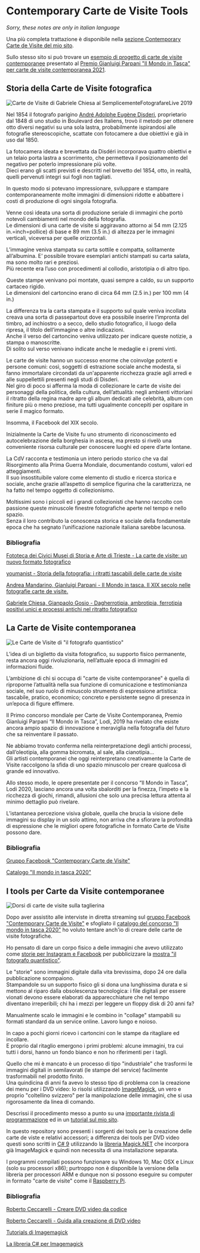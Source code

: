 # Contemporary Carte de Visite Tools


*Sorry, these notes are only in italian language*

Una più completa trattazione è disponibile nella [sezione Contemporary Carte de Visite del mio sito](https://strawberryfield.altervista.org/carte_de_visite).

Sullo stesso sito si può trovare un [esempio di progetto di carte de visite contemporanee](https://strawberryfield.altervista.org/carte_de_visite/il_mondo_in_tasca.php) presentato al [Premio Gianluigi Parpani "Il Mondo in Tasca" per carte de visite contemporanea 2021](https://www.gri.it/notizie/eventi/296-premio-gianluigi-parpani-il-mondo-in-tasca-per-carte-de-visite-contemporanea-2021.html).

## Storia della Carte de Visite fotografica

![Carte de Visite di Gabriele Chiesa al SemplicementeFotografareLive 2019](https://strawberryfield.altervista.org/carte_de_visite/foto/cdv_gabriele_chiesa_semplicementefotografarelive.jpg)

Nel 1854 il fotografo parigino 
[André Adolphe Eugène Disderi](https://it.wikipedia.org/wiki/Andr%C3%A9-Adolphe-Eug%C3%A8ne_Disd%C3%A9ri),
proprietario dal 1848 di uno studio in Boulevard des Italiens,
trovò il metodo per ottenere otto diversi negativi su una sola lastra, 
probabilmente ispirandosi alle fotografie stereoscopiche, 
scattate con fotocamere a due obiettivi e già in uso dal 1850. 

La fotocamera ideata e brevettata da Disdéri incorporava quattro obiettivi
e un telaio porta lastra a scorrimento, che permetteva il posizionamento 
del negativo per poterlo impressionare più volte.   
Dieci erano gli scatti previsti e descritti nel brevetto del 1854, 
otto, in realtà, quelli pervenuti integri sui fogli non tagliati. 

In questo modo si potevano impressionare, sviluppare e stampare 
contemporaneamente molte immagini di dimensioni ridotte e abbattere i costi
di produzione di ogni singola fotografia. 

Venne così ideata una sorta di produzione seriale di immagini 
che portò notevoli cambiamenti nel mondo della fotografia.  
Le dimensioni di una carte de visite si aggiravano attorno ai 54 mm 
(2.125 in.=inch=pollice) di base e 89 mm (3.5 in.) di altezza per le 
immagini verticali, viceversa per quelle orizzontali. 

L’immagine veniva stampata su carta sottile e compatta, 
solitamente all’albumina. E’ possibile trovare esemplari antichi stampati 
su carta salata, ma sono molto rari e preziosi.  
Più recente era l’uso con procedimenti al collodio, aristotipia o di 
altro tipo. 

Queste stampe venivano poi montate, quasi sempre a caldo, 
su un supporto cartaceo rigido.  
Le dimensioni del cartoncino erano di circa 64 mm (2.5 in.)  per 100 mm (4 in.)

La differenza tra la carta stampata e il supporto sul quale veniva incollata
creava una sorta di passepartout dove era possibile inserire l’impronta 
del timbro, ad inchiostro o a secco, dello studio fotografico, il luogo 
della ripresa, il titolo dell’immagine o altre indicazioni.  
Anche il verso del cartoncino veniva utilizzato per indicare queste notizie,
a stampa o manoscritte.  
Di solito sul verso venivano indicate anche le medaglie e i premi vinti.

Le carte de visite hanno un successo enorme che coinvolge potenti 
e persone comuni: così, soggetti di estrazione sociale anche modesta, 
si fanno immortalare circondati da un'apparente ricchezza grazie 
agli arredi e alle suppellettili presenti negli studi di Disderi.  
Nel giro di poco si afferma la moda di collezionare le carte de visite 
dei personaggi della politica, della cultura, dell’attualità: 
negli ambienti vittoriani il ritratto della regina madre apre gli album 
dedicati alle celebrità, album con finiture più o meno preziose, 
ma tutti ugualmente concepiti per ospitare in serie il magico formato.

Insomma, il Facebook del XIX secolo.

Inizialmente la Carte de Visite fu uno strumento di riconoscimento ed autocelebrazione 
della borghesia in ascesa, ma presto si rivelò una conveniente risorsa 
culturale per conoscere luoghi ed opere d’arte lontane. 

La CdV racconta e testimonia un intero periodo storico che va dal Risorgimento 
alla Prima Guerra Mondiale, documentando costumi, valori ed atteggiamenti.  
Il suo insostituibile valore come elemento di studio e ricerca storica e 
sociale, anche grazie all’aspetto di semplice figurina che la caratterizza, 
ne ha fatto nel tempo oggetto di collezionismo. 

Moltissimi sono i piccoli ed i grandi collezionisti che hanno raccolto con 
passione queste minuscole finestre fotografiche aperte nel tempo e nello spazio.  
Senza il loro contributo la conoscenza storica e sociale della fondamentale 
epoca che ha segnato l’unificazione nazionale italiana sarebbe lacunosa.

### Bibliografia

[Fototeca dei Civici Musei di Storia e Arte di Trieste - La carte de visite: un nuovo formato fotografico](https://fototecatrieste.it/i-mercoledi-della-fototeca/la-fotografia-giappone-e-cina-in-posa/notizie-sulla-fotografia-la-carte-de-visite-un-nuovo-formato-fotografico/)

[youmanist - Storia della fotografia: i ritratti tascabili delle carte de visite](https://youmanist.it/categories/fotografia/storia-della-fotografia-carte-de-visite)

[Andrea Mandarino, Gianluigi Parpani - Il Mondo in tasca. Il XIX secolo nelle fotografie carte de visite.](https://issuu.com/brescialeonessa/docs/il_mondo_in_tasca)

[Gabriele Chiesa, Gianpaolo Gosio - Dagherrotipia, ambrotipia, ferrotipia positivi unici e processi antichi nel ritratto fotografico](https://books.google.it/books?id=8aHiDwAAQBAJ&lpg=PA56&dq=carte%20de%20visite%20gabriele%20chiesa&hl=it&pg=PA1#v=onepage&q&f=false)

## La Carte de Visite contemporanea

![Le Carte de Visite di "il fotografo quantistico"](https://strawberryfield.altervista.org/carte_de_visite/foto/cdv_ilfotografoquantistico.jpg)

L’idea di un biglietto da visita fotografico, su supporto fisico permanente, 
resta ancora oggi rivoluzionaria, nell’attuale epoca di immagini ed 
informazioni fluide. 

L’ambizione di chi si occupa di "carte de visite contemporanee"
è quella di riproporne l’attualità nella sua funzione di 
comunicazione e testimonianza sociale, nel suo ruolo di minuscolo strumento 
di espressione artistica: tascabile, pratico, economico; concreto e 
persistente segno di presenza in un’epoca di figure effimere.

Il Primo concorso mondiale per Carte de Visite Contemporanea, 
Premio Gianluigi Parpani “Il Mondo in Tasca”, Lodi, 2019 ha rivelato che 
esiste ancora ampio spazio di innovazione e meraviglia nella fotografia 
del futuro che sa reinventare il passato.

Ne abbiamo trovato conferma nella reinterpretazione degli antichi processi, 
dall’oleotipia, alla gomma bicromata, al sale, alla cianotipia...   
Gli artisti contemporanei che oggi reinterpretano creativamente la Carte de Visite 
raccolgono la sfida di uno spazio minuscolo per creare qualcosa di grande 
ed innovativo.

Allo stesso modo, le opere presentate per il concorso “Il Mondo in Tasca”, Lodi 2020, 
lasciano ancora una volta sbalorditi per la finezza, l’impeto e la ricchezza 
di giochi, rimandi, allusioni che solo una precisa lettura attenta al minimo 
dettaglio può rivelare.

L’istantanea percezione visiva globale, quella che brucia la visione delle 
immagini su display in un solo attimo, non arriva che a sfiorare la profondità 
di espressione che le migliori opere fotografiche in formato Carte de Visite 
possono dare.

### Bibliografia

[Gruppo Facebook "Contemporary Carte de Visite"](https://www.facebook.com/groups/cartedevisite)

[Catalogo "Il mondo in tasca 2020"](https://www.gri.it/support/Il-Mondo-in-Tasca-2020-CdV-web.pdf?fbclid=IwAR1mZy4oHk46hpe8w6rEjygDyYo87H87MzgImDL1IDSFy0ojO8pjdDVfqpw)

## I tools per Carte da Visite contemporanee

![Dorsi di carte de visite sulla taglierina](https://strawberryfield.altervista.org/carte_de_visite/foto/dorsi_cdv_taglierina.jpg)

Dopo aver assistito alle interviste in diretta streaming sul 
[gruppo Facebook "Contemporary Carte de Visite"](https://www.facebook.com/groups/cartedevisite)
e sfogliato il 
[catalogo del concorso "Il mondo in tasca 2020"](https://www.gri.it/support/Il-Mondo-in-Tasca-2020-CdV-web.pdf?fbclid=IwAR1mZy4oHk46hpe8w6rEjygDyYo87H87MzgImDL1IDSFy0ojO8pjdDVfqpw)
ho voluto tentare anch'io di creare delle carte de visite fotografiche.

Ho pensato di dare un corpo fisico a delle immagini che avevo utilizzato come 
[storie per Instagram e Facebook](https://strawberryfield.altervista.org/fq/storie_facebook_instagram.php)
per pubblicizzare la 
[mostra "il fotografo quantistico"](https://strawberryfield.altervista.org/fq/mostrafotografica-robertoceccarelli-semplicementefotografare-novafeltria.php).

Le "storie" sono immagini digitale dalla vita brevissima, dopo 24 ore dalla pubblicazione scompaiono.  
Stampandole su un supporto fisico gli si dona una lunghissima durata e si mettono al
riparo dalla obsolescenza tecnologica: i file digitali per essere vionati devono essere
elaborati da apparecchiature che nel tempo diventano irreperibili; chi ha i mezzi per leggere
un floppy disk di 20 anni fa?

Manualmente scalo le immagini e le combino in "collage" stampabili su formati standard
da un service online. Lavoro lungo e noioso.

In capo a pochi giorni ricevo i cartoncini con le stampe da ritagliare ed incollare.  
E proprio dal ritaglio emergono i primi problemi: alcune immagini, tra cui tutti i dorsi,
hanno un fondo bianco e non ho riferimenti per i tagli.

Quello che mi è mancato è un processo di tipo "industriale" che trasformi le immagini digitali
in semilavorati (le stampe del service) facilmente trasformabili nel prodotto finito.  
Una quindicina di anni fa avevo lo stesso tipo di problema con la creazione dei menu
per i DVD video: lo risolsi utilizzando [ImageMagick](https://imagemagick.org/), un vero
e proprio "coltellino svizzero" per la manipolazione delle immagini, che si usa
rigorosamente da linea di comando.

Descrissi il procedimento messo a punto su una [importante rivista di programmazione](https://strawberryfield.altervista.org/cp/10.pdf)
ed in un [tutorial sul mio sito](https://strawberryfield.altervista.org/creare_dvd_video/index.php).

In questo repository sono presenti i sorgenti dei tools per la creazione delle carte de viste
e relativi accessori; a differenza dei tools per DVD video questi sono scritti in 
[C# 9](https://docs.microsoft.com/it-it/dotnet/csharp/whats-new/csharp-9)
utilizzando la [libreria Magick.NET](https://github.com/dlemstra/Magick.NET) che incorpora
già ImageMagick e quindi non necessita di una installazione separata.

I programmi compilati possono funzionare su Windows 10, Mac OSX e Linux (solo su processori x86);
purtroppo non è disponibile la versione della libreria per processori ARM e dunque
non si possono eseguire su computer in formato "carte de visite" come il
[Raspberry Pi](https://www.raspberrypi.org/products/raspberry-pi-4-model-b/).


### Bibliografia

[Roberto Ceccarelli - Creare DVD video da codice](https://strawberryfield.altervista.org/cp/10.pdf)

[Roberto Ceccarelli - Guida alla creazione di DVD video](https://strawberryfield.altervista.org/creare_dvd_video/index.php)

[Tutorials di Imagemagick](https://legacy.imagemagick.org/Usage/)

[La libreria C# per Imagemagick](https://github.com/dlemstra/Magick.NET)
